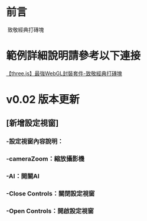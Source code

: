 # 前言
 致敬經典打磚塊

# 範例詳細說明請參考以下連接
 [【three.js】最強WebGL封裝套件-致敬經典打磚塊](http://webfish-channel.blogspot.tw/2017/04/threejswebgl.html)

# v0.02 版本更新
## [新增設定視窗]
### -設定視窗內容說明：
### -cameraZoom：縮放攝影機
### -AI：開關AI
### -Close Controls：關閉設定視窗
### -Open Controls：開啟設定視窗
